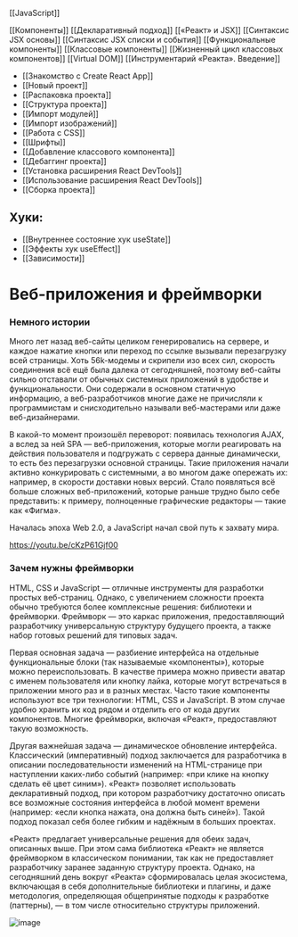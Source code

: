 [[JavaScript]]

[[Компоненты]]
[[Декларативный подход]]
[[«Реакт» и JSX]]
[[Синтаксис JSX основы]]
[[Синтаксис JSX списки и события]]
[[Функциональные компоненты]]
[[Классовые компоненты]]
[[Жизненный цикл классовых компонентов]]
[[Virtual DOM]]
[[Инструментарий «Реакта». Введение]]
* [[Знакомство с Create React App]]
* [[Новый проект]]
* [[Распаковка проекта]]
* [[Структура проекта]]
* [[Импорт модулей]]
* [[Импорт изображений]]
* [[Работа с CSS]]
* [[Шрифты]]
* [[Добавление классового компонента]]
* [[Дебаггинг проекта]]
* [[Установка расширения React DevTools]]
* [[Использование расширения React DevTools]]
* [[Сборка проекта]]
## Хуки:
* [[Внутреннее состояние хук useState]]
* [[Эффекты хук useEffect]]
* [[Зависимости]]

# Веб-приложения и фреймворки

### Немного истории

Много лет назад веб-сайты целиком генерировались на сервере, и каждое нажатие кнопки или переход по ссылке вызывали перезагрузку всей страницы. Хоть 56k-модемы и скрипели изо всех сил, скорость соединения всё ещё была далека от сегодняшней, поэтому веб-сайты сильно отставали от обычных системных приложений в удобстве и функциональности. Они содержали в основном статичную информацию, а веб-разработчиков многие даже не причисляли к программистам и снисходительно называли веб-мастерами или даже веб-дизайнерами.

В какой-то момент произошёл переворот: появилась технология AJAX, а вслед за ней SPA — веб-приложения, которые могли реагировать на действия пользователя и подгружать с сервера данные динамически, то есть без перезагрузки основной страницы. Такие приложения начали активно конкурировать с системными, а во многом даже опережать их: например, в скорости доставки новых версий. Стало появляться всё больше сложных веб-приложений, которые раньше трудно было себе представить: к примеру, полноценные графические редакторы — такие как «Фигма».

Началась эпоха Web 2.0, а JavaScript начал свой путь к захвату мира.

https://youtu.be/cKzP61Gjf00

### Зачем нужны фреймворки

HTML, CSS и JavaScript — отличные инструменты для разработки простых веб-страниц. Однако, с увеличением сложности проекта обычно требуются более комплексные решения: библиотеки и фреймворки. Фреймворк — это каркас приложения, предоставляющий разработчику универсальную структуру будущего проекта, а также набор готовых решений для типовых задач.

Первая основная задача — разбиение интерфейса на отдельные функциональные блоки (так называемые «компоненты»), которые можно переиспользовать. В качестве примера можно привести аватар с именем пользователя или кнопку лайка, которые могут встречаться в приложении много раз и в разных местах. Часто такие компоненты используют все три технологии: HTML, CSS и JavaScript. В этом случае удобно хранить их код рядом и отделить его от кода других компонентов. Многие фреймворки, включая «Реакт», предоставляют такую возможность.

Другая важнейшая задача — динамическое обновление интерфейса. Классический (императивный) подход заключается для разработчика в описании последовательности изменений на HTML-странице при наступлении каких-либо событий (например: «при клике на кнопку сделать её цвет синим»). «Реакт» позволяет использовать декларативный подход, при котором разработчику достаточно описать все возможные состояния интерфейса в любой момент времени (например: «если кнопка нажата, она должна быть синей»). Такой подход показал себя более гибким и надёжным в больших проектах.

«Реакт» предлагает универсальные решения для обеих задач, описанных выше. При этом сама библиотека «Реакт» не является фреймворком в классическом понимании, так как не предоставляет разработчику заранее заданную структуру проекта. Однако, на сегодняшний день вокруг «Реакта» сформировалась целая экосистема, включающая в себя дополнительные библиотеки и плагины, и даже методология, определяющая общепринятые подходы к разработке (паттерны), — в том числе относительно структуры приложений.

![image](https://pictures.s3.yandex.net/resources/123_1593870561.png)
